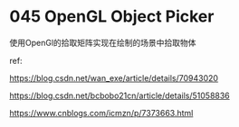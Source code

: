 # 045 OpenGL Object Picker

使用OpenGl的拾取矩阵实现在绘制的场景中拾取物体

ref:

https://blog.csdn.net/wan_exe/article/details/70943020

https://blog.csdn.net/bcbobo21cn/article/details/51058836



https://www.cnblogs.com/icmzn/p/7373663.html